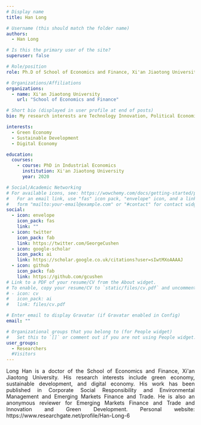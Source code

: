 ```yaml
---
# Display name
title: Han Long

# Username (this should match the folder name)
authors:
  - Han Long

# Is this the primary user of the site?
superuser: false

# Role/position
role: Ph.D of School of Economics and Finance, Xi'an Jiaotong University.

# Organizations/Affiliations
organizations:
  - name: Xi'an Jiaotong University
    url: "School of Economics and Finance"

# Short bio (displayed in user profile at end of posts)
bio: My research interests are Technology Innovation, Political Economics, Environmental Economics, and Sustainable Development.

interests:
  - Green Economy
  - Sustainable Development
  - Digital Economy

education:
  courses:
    - course: PhD in Industrial Economics
      institution: Xi'an Jiaotong University
      year: 2020

# Social/Academic Networking
# For available icons, see: https://wowchemy.com/docs/getting-started/page-builder/#icons
#   For an email link, use "fas" icon pack, "envelope" icon, and a link in the
#   form "mailto:your-email@example.com" or "#contact" for contact widget.
social:
  - icon: envelope
    icon_pack: fas
    link: ""
  - icon: twitter
    icon_pack: fab
    link: https://twitter.com/GeorgeCushen
  - icon: google-scholar
    icon_pack: ai
    link: https://scholar.google.co.uk/citations?user=sIwtMXoAAAAJ
  - icon: github
    icon_pack: fab
    link: https://github.com/gcushen
# Link to a PDF of your resume/CV from the About widget.
# To enable, copy your resume/CV to `static/files/cv.pdf` and uncomment the lines below.
# - icon: cv
#   icon_pack: ai
#   link: files/cv.pdf

# Enter email to display Gravatar (if Gravatar enabled in Config)
email: ""

# Organizational groups that you belong to (for People widget)
#   Set this to `[]` or comment out if you are not using People widget.
user_groups:
  - Researchers
  #Visitors
---
```


<div style="text-align: justify">
Long Han is a doctor of the School of Economics and Finance, Xi'an Jiaotong University. His research interests include green economy, sustainable development, and digital economy. His work has been published in Corporate Social Responsibility and Environmental Management and Emerging Markets Finance and Trade. He is also an anonymous reviewer for Emerging Markets Finance and Trade and Innovation and Green Development.
Personal website: https://www.researchgate.net/profile/Han-Long-6
</div>